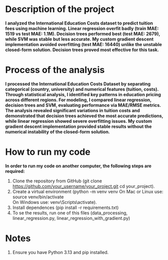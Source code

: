 # Description of the project

**I analyzed the International Education Costs dataset to predict tuition fees using machine learning. Linear regression overfit badly (train MAE: 1519 vs test MAE: 1.1M). Decision trees performed best (test MAE: 2679), while SVM was stable but less accurate. My custom gradient descent implementation avoided overfitting (test MAE: 16440) unlike the unstable closed-form solution. Decision trees proved most effective for this task.**

# Process of the analysis

**I processed the International Education Costs Dataset by separating categorical (country, university) and numerical features (tuition, costs). Through statistical analysis, I identified key patterns in education pricing across different regions. For modeling, I compared linear regression, decision trees and SVM, evaluating performance via MAE/RMSE metrics. The analysis revealed significant variations in tuition costs and demonstrated that decision trees achieved the most accurate predictions, while linear regression showed severe overfitting issues. My custom gradient descent implementation provided stable results without the numerical instability of the closed-form solution.**

# How to run my code

**In order to run my code on another computer, the following steps are required:**

1. Clone the repository from GitHub (git clone https://github.com/your_username/your_project.git
cd your_project).
2. Create a virtual environment (python -m venv venv 
On Mac or Linux use: source venv/bin/activate  
On Windows use: venv\Scripts\activate).
3. Install dependences (pip install -r requirements.txt)
4. To se the results, run one of this files (data_processing, linear_regression.py, linear_regression_with_gradient.py)

# Notes

1. Ensure you have Python 3.13 and pip installed.
